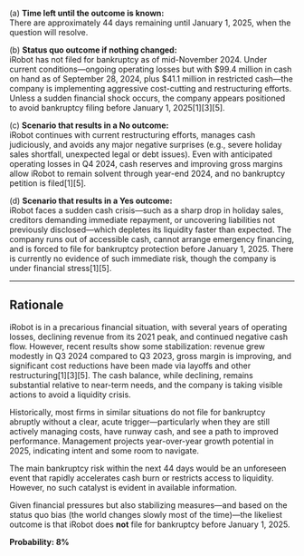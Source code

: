 (a) **Time left until the outcome is known:**  
There are approximately 44 days remaining until January 1, 2025, when the question will resolve.

(b) **Status quo outcome if nothing changed:**  
iRobot has not filed for bankruptcy as of mid-November 2024. Under current conditions—ongoing operating losses but with $99.4 million in cash on hand as of September 28, 2024, plus $41.1 million in restricted cash—the company is implementing aggressive cost-cutting and restructuring efforts. Unless a sudden financial shock occurs, the company appears positioned to avoid bankruptcy filing before January 1, 2025[1][3][5].

(c) **Scenario that results in a No outcome:**  
iRobot continues with current restructuring efforts, manages cash judiciously, and avoids any major negative surprises (e.g., severe holiday sales shortfall, unexpected legal or debt issues). Even with anticipated operating losses in Q4 2024, cash reserves and improving gross margins allow iRobot to remain solvent through year-end 2024, and no bankruptcy petition is filed[1][5].

(d) **Scenario that results in a Yes outcome:**  
iRobot faces a sudden cash crisis—such as a sharp drop in holiday sales, creditors demanding immediate repayment, or uncovering liabilities not previously disclosed—which depletes its liquidity faster than expected. The company runs out of accessible cash, cannot arrange emergency financing, and is forced to file for bankruptcy protection before January 1, 2025. There is currently no evidence of such immediate risk, though the company is under financial stress[1][5].

---

## Rationale

iRobot is in a precarious financial situation, with several years of operating losses, declining revenue from its 2021 peak, and continued negative cash flow. However, recent results show some stabilization: revenue grew modestly in Q3 2024 compared to Q3 2023, gross margin is improving, and significant cost reductions have been made via layoffs and other restructuring[1][3][5]. The cash balance, while declining, remains substantial relative to near-term needs, and the company is taking visible actions to avoid a liquidity crisis.

Historically, most firms in similar situations do not file for bankruptcy abruptly without a clear, acute trigger—particularly when they are still actively managing costs, have runway cash, and see a path to improved performance. Management projects year-over-year growth potential in 2025, indicating intent and some room to navigate.

The main bankruptcy risk within the next 44 days would be an unforeseen event that rapidly accelerates cash burn or restricts access to liquidity. However, no such catalyst is evident in available information.

Given financial pressures but also stabilizing measures—and based on the status quo bias (the world changes slowly most of the time)—the likeliest outcome is that iRobot does **not** file for bankruptcy before January 1, 2025.

**Probability: 8%**